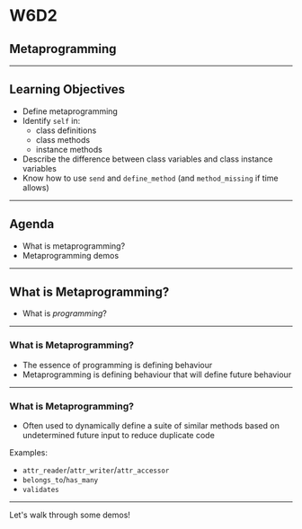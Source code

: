 # W6D2
## Metaprogramming

---

## Learning Objectives

- Define metaprogramming
- Identify `self` in:
  + class definitions
  + class methods
  + instance methods
- Describe the difference between class variables and class instance variables
- Know how to use `send` and `define_method` (and `method_missing` if time allows)

---

## Agenda

* What is metaprogramming?
* Metaprogramming demos

---

## What is Metaprogramming?

* What is _programming_?

---

### What is Metaprogramming?

* The essence of programming is defining behaviour
* Metaprogramming is defining behaviour that will define future behaviour

---

### What is Metaprogramming?

* Often used to dynamically define a suite of similar methods based on undetermined future input to reduce duplicate code

Examples:

* `attr_reader`/`attr_writer`/`attr_accessor`
* `belongs_to`/`has_many`
* `validates` 

---

Let's walk through some demos!